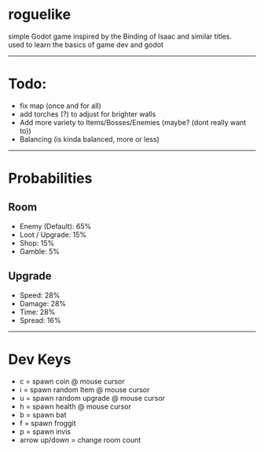 # roguelike
 
simple Godot game inspired by the Binding of Isaac and similar titles.<br />
used to learn the basics of game dev and godot

--------------------------------------------

# Todo:
- fix map (once and for all)
- add torches (?) to adjust for brighter walls
- Add more variety to Items/Bosses/Enemies (maybe? (dont really want to))
- Balancing (is kinda balanced, more or less)

--------------------------------------------
# Probabilities

## Room
- Enemy (Default): 65%
- Loot / Upgrade: 15%
- Shop: 15%
- Gamble: 5%

## Upgrade
- Speed: 28%
- Damage: 28%
- Time: 28%
- Spread: 16%

--------------------------------------------
# Dev Keys

- c = spawn coin @ mouse cursor
- i = spawn random Item @ mouse cursor
- u = spawn random upgrade @ mouse cursor
- h = spawn health @ mouse cursor
- b = spawn bat
- f = spawn froggit
- p = spawn invis
- arrow up/down = change room count
